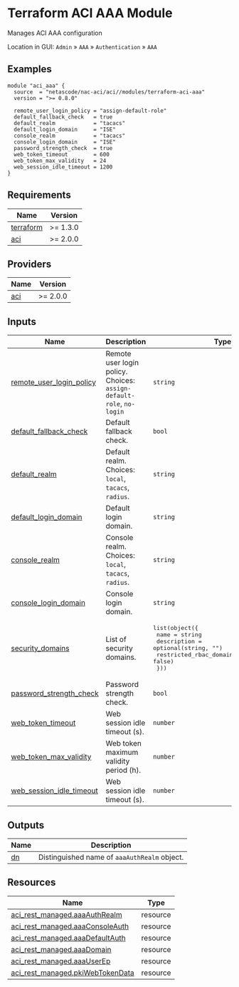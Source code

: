 <!-- BEGIN_TF_DOCS -->
# Terraform ACI AAA Module

Manages ACI AAA configuration

Location in GUI:
`Admin` » `AAA` » `Authentication` » `AAA`

## Examples

```hcl
module "aci_aaa" {
  source  = "netascode/nac-aci/aci//modules/terraform-aci-aaa"
  version = ">= 0.8.0"

  remote_user_login_policy = "assign-default-role"
  default_fallback_check   = true
  default_realm            = "tacacs"
  default_login_domain     = "ISE"
  console_realm            = "tacacs"
  console_login_domain     = "ISE"
  password_strength_check  = true
  web_token_timeout        = 600
  web_token_max_validity   = 24
  web_session_idle_timeout = 1200
}
```

## Requirements

| Name | Version |
|------|---------|
| <a name="requirement_terraform"></a> [terraform](#requirement\_terraform) | >= 1.3.0 |
| <a name="requirement_aci"></a> [aci](#requirement\_aci) | >= 2.0.0 |

## Providers

| Name | Version |
|------|---------|
| <a name="provider_aci"></a> [aci](#provider\_aci) | >= 2.0.0 |

## Inputs

| Name | Description | Type | Default | Required |
|------|-------------|------|---------|:--------:|
| <a name="input_remote_user_login_policy"></a> [remote\_user\_login\_policy](#input\_remote\_user\_login\_policy) | Remote user login policy. Choices: `assign-default-role`, `no-login` | `string` | `"no-login"` | no |
| <a name="input_default_fallback_check"></a> [default\_fallback\_check](#input\_default\_fallback\_check) | Default fallback check. | `bool` | `false` | no |
| <a name="input_default_realm"></a> [default\_realm](#input\_default\_realm) | Default realm. Choices: `local`, `tacacs`, `radius`. | `string` | `"local"` | no |
| <a name="input_default_login_domain"></a> [default\_login\_domain](#input\_default\_login\_domain) | Default login domain. | `string` | `""` | no |
| <a name="input_console_realm"></a> [console\_realm](#input\_console\_realm) | Console realm. Choices: `local`, `tacacs`, `radius`. | `string` | `"local"` | no |
| <a name="input_console_login_domain"></a> [console\_login\_domain](#input\_console\_login\_domain) | Console login domain. | `string` | `""` | no |
| <a name="input_security_domains"></a> [security\_domains](#input\_security\_domains) | List of security domains. | <pre>list(object({<br>    name                   = string<br>    description            = optional(string, "")<br>    restricted_rbac_domain = optional(bool, false)<br>  }))</pre> | `[]` | no |
| <a name="input_password_strength_check"></a> [password\_strength\_check](#input\_password\_strength\_check) | Password strength check. | `bool` | `false` | no |
| <a name="input_web_token_timeout"></a> [web\_token\_timeout](#input\_web\_token\_timeout) | Web session idle timeout (s). | `number` | `600` | no |
| <a name="input_web_token_max_validity"></a> [web\_token\_max\_validity](#input\_web\_token\_max\_validity) | Web token maximum validity period (h). | `number` | `24` | no |
| <a name="input_web_session_idle_timeout"></a> [web\_session\_idle\_timeout](#input\_web\_session\_idle\_timeout) | Web session idle timeout (s). | `number` | `1200` | no |

## Outputs

| Name | Description |
|------|-------------|
| <a name="output_dn"></a> [dn](#output\_dn) | Distinguished name of `aaaAuthRealm` object. |

## Resources

| Name | Type |
|------|------|
| [aci_rest_managed.aaaAuthRealm](https://registry.terraform.io/providers/CiscoDevNet/aci/latest/docs/resources/rest_managed) | resource |
| [aci_rest_managed.aaaConsoleAuth](https://registry.terraform.io/providers/CiscoDevNet/aci/latest/docs/resources/rest_managed) | resource |
| [aci_rest_managed.aaaDefaultAuth](https://registry.terraform.io/providers/CiscoDevNet/aci/latest/docs/resources/rest_managed) | resource |
| [aci_rest_managed.aaaDomain](https://registry.terraform.io/providers/CiscoDevNet/aci/latest/docs/resources/rest_managed) | resource |
| [aci_rest_managed.aaaUserEp](https://registry.terraform.io/providers/CiscoDevNet/aci/latest/docs/resources/rest_managed) | resource |
| [aci_rest_managed.pkiWebTokenData](https://registry.terraform.io/providers/CiscoDevNet/aci/latest/docs/resources/rest_managed) | resource |
<!-- END_TF_DOCS -->
